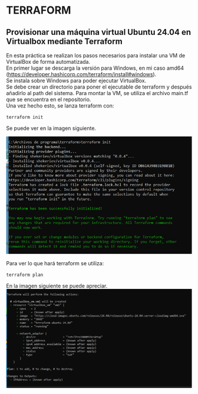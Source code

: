 # TERRAFORM
## Provisionar una máquina virtual Ubuntu 24.04 en Virtualbox mediante Terraform
En esta práctica se realizan los pasos necesarios para instalar una VM de VirtualBox de forma automatizada. \
En primer lugar se descarga la versión para Windows, en mi caso amd64 (https://developer.hashicorp.com/terraform/install#windows). \
Se instala sobre Windows para poder ejecutar VirtualBox. \
Se debe crear un directorio para poner el ejecutable de terraform y después añadirlo al path del sistema.
Para montar la VM, se utiliza el archivo main.tf que se encuentra en el repositorio. \
Una vez hecho esto, se lanza terraform con:
```
terraform init
```
Se puede ver en la imagen siguiente.

![inicio_terraform](https://github.com/PPS11148274/terraform/blob/main/asset/inicio_terraform.png)

Para ver lo que hará terraform se utiliza:
```
terraform plan
```
En la imagen siguiente se puede apreciar.
![terra_plan](https://github.com/PPS11148274/terraform/blob/main/asset/cambios.png)

